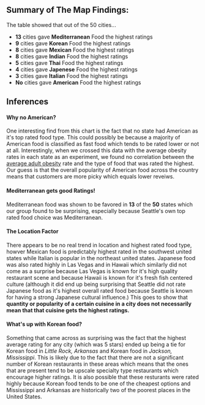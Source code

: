 ## Summary of The Map Findings:  

The table showed that out of the 50 cities...
* **13** cities gave **Mediterranean** Food the highest ratings
* **9** cities gave **Korean** Food the highest ratings
* **8** cities gave **Mexican** Food the highest ratings
* **8** cities gave **Indian** Food the highest ratings
* **5** cities gave **Thai** Food the highest ratings
* **4** cities gave **Japenese** Food the highest ratings
* **3** cities gave **Italian** Food the highest ratings
* **No** cities gave **American** Food the highest ratings


## Inferences  

#### Why no American?
One interesting find from this chart is the fact that no state had American as it's top rated food type. This could possibly be because a majority of American food is classified as fast food which tends to be rated lower or not at all. Interestingly, when we crossed this data with the average obesity rates in each state as an experiment, we found no correlation between the [average adult obesity](http://stateofobesity.org/adult-obesity/) rate and the type of food that was rated the highest. Our guess is that the overall popularity of American food across the country means that customers are more picky which equals lower reveiws.   

#### Mediterranean gets good Ratings!
Mediterranean food was shown to be favored in **13** of the **50** states which our group found to be surprising, especially because Seattle's own top rated food choice was Mediterranean.  

#### The Location Factor
There appears to be no real trend in location and highest rated food type, howver Mexican food is predictably highest rated in the southwest united states while Italian is  popular in the northeast united states. Japanese food was also rated highly in Las Vegas and in Hawaii which similarly did not come as a surprise because Las Vegas is known for it's high quality restaurant scene and because Hawaii is known for it's fresh fish centered culture (although it did end up being surprising that Seattle did not rate Japanese food as it's highest overall rated food because Seattle is known for having a strong Japanese cultural influence.) This goes to show that **quantity or popularity of a certain cuisine in a city does not necessarily mean that that cuisine gets the highest ratings.** 

#### What's up with Korean food? 
Something that came across as surprising was the fact that the highest average rating for any city (which was 5 stars) ended up being a tie for Korean food in *Little Rock, Arkansas* and Korean food in *Jackson, Mississippi*. This is likely due to the fact that there are not a significant number of Korean restaurants in these areas which means that the ones that are present tend to be upscale specialty type restaurants which encourage higher ratings. It is also possible that these resturants were rated highly because Korean food tends to be one of the cheapest options and Mississippi and Arkansas are historically two of the poorest places in the United States.
